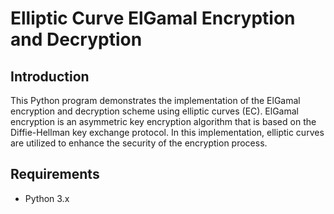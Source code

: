 # Elliptic Curve ElGamal Encryption and Decryption

## Introduction

This Python program demonstrates the implementation of the ElGamal encryption and decryption scheme using elliptic curves (EC). ElGamal encryption is an asymmetric key encryption algorithm that is based on the Diffie-Hellman key exchange protocol. In this implementation, elliptic curves are utilized to enhance the security of the encryption process.

## Requirements

- Python 3.x
